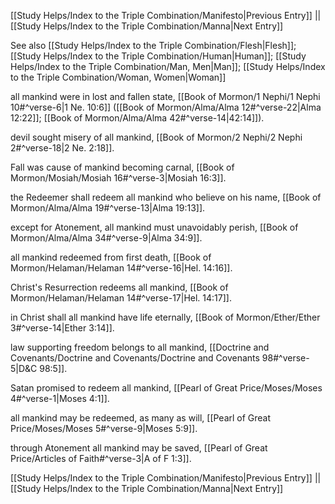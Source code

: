 [[Study Helps/Index to the Triple Combination/Manifesto|Previous Entry]]  ||  [[Study Helps/Index to the Triple Combination/Manna|Next Entry]]

 See also [[Study Helps/Index to the Triple Combination/Flesh|Flesh]]; [[Study Helps/Index to the Triple Combination/Human|Human]]; [[Study Helps/Index to the Triple Combination/Man, Men|Man]]; [[Study Helps/Index to the Triple Combination/Woman, Women|Woman]]

 all mankind were in lost and fallen state, [[Book of Mormon/1 Nephi/1 Nephi 10#^verse-6|1 Ne. 10:6]] ([[Book of Mormon/Alma/Alma 12#^verse-22|Alma 12:22]]; [[Book of Mormon/Alma/Alma 42#^verse-14|42:14]]).

 devil sought misery of all mankind, [[Book of Mormon/2 Nephi/2 Nephi 2#^verse-18|2 Ne. 2:18]].

 Fall was cause of mankind becoming carnal, [[Book of Mormon/Mosiah/Mosiah 16#^verse-3|Mosiah 16:3]].

 the Redeemer shall redeem all mankind who believe on his name, [[Book of Mormon/Alma/Alma 19#^verse-13|Alma 19:13]].

 except for Atonement, all mankind must unavoidably perish, [[Book of Mormon/Alma/Alma 34#^verse-9|Alma 34:9]].

 all mankind redeemed from first death, [[Book of Mormon/Helaman/Helaman 14#^verse-16|Hel. 14:16]].

 Christ's Resurrection redeems all mankind, [[Book of Mormon/Helaman/Helaman 14#^verse-17|Hel. 14:17]].

 in Christ shall all mankind have life eternally, [[Book of Mormon/Ether/Ether 3#^verse-14|Ether 3:14]].

 law supporting freedom belongs to all mankind, [[Doctrine and Covenants/Doctrine and Covenants/Doctrine and Covenants 98#^verse-5|D&C 98:5]].

 Satan promised to redeem all mankind, [[Pearl of Great Price/Moses/Moses 4#^verse-1|Moses 4:1]].

 all mankind may be redeemed, as many as will, [[Pearl of Great Price/Moses/Moses 5#^verse-9|Moses 5:9]].

 through Atonement all mankind may be saved, [[Pearl of Great Price/Articles of Faith#^verse-3|A of F 1:3]].

[[Study Helps/Index to the Triple Combination/Manifesto|Previous Entry]]  ||  [[Study Helps/Index to the Triple Combination/Manna|Next Entry]]